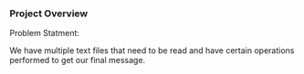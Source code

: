 ### Project Overview

 Problem Statment:

We have multiple text files that need to be read and have certain operations performed to get our final message.




